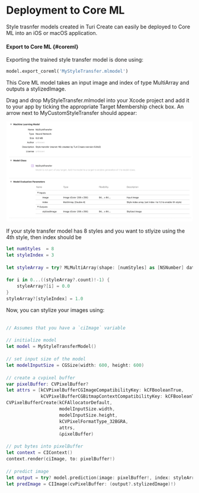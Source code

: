 # Deployment to Core ML

Style trasnfer models created in Turi Create can easily be deployed to
Core ML into an iOS or macOS application.

#### Export to Core ML {#coreml}

Exporting the trained style transfer model is done using:
```python
model.export_coreml('MyStyleTransfer.mlmodel')
```

This Core ML model takes an input image and index of type MultiArray and
outputs a stylizedImage.

Drag and drop MyStyleTransfer.mlmodel into your Xcode project and add it
to your app by ticking the appropriate Target Membership check box.  An
arrow next to MyCustomStyleTransfer should appear:

![Xcode view of MyStyleTransfer.mlmodel](images/xcode_style_transfer.png)

If your style transfer model has 8 styles and you want to stlyize using
the 4th style, then index should be

```swift
let numStyles  = 8
let styleIndex = 3

let styleArray = try? MLMultiArray(shape: [numStyles] as [NSNumber] dataType: MLMultiArrayDataType.double)

for i in 0...((styleArray?.count)!-1) {
    styleArray?[i] = 0.0
}
styleArray?[styleIndex] = 1.0
```

Now, you can stylize your images using:
```swift

// Assumes that you have a `ciImage` variable

// initialize model 
let model = MyStyleTransferModel()

// set input size of the model
let modelInputSize = CGSize(width: 600, height: 600)

// create a cvpixel buffer
var pixelBuffer: CVPixelBuffer?
let attrs = [kCVPixelBufferCGImageCompatibilityKey: kCFBooleanTrue,
             kCVPixelBufferCGBitmapContextCompatibilityKey: kCFBooleanTrue] as CFDictionary
CVPixelBufferCreate(kCFAllocatorDefault,
                    modelInputSize.width,
                    modelInputSize.height,
                    kCVPixelFormatType_32BGRA,
                    attrs,
                    &pixelBuffer)

// put bytes into pixelBuffer
let context = CIContext()
context.render(ciImage, to: pixelBuffer!)

// predict image
let output = try? model.prediction(image: pixelBuffer!, index: styleArray!)
let predImage = CIImage(cvPixelBuffer: (output?.stylizedImage)!)

```